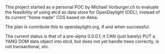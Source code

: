 This project started as a personal POC by Michael Vorburger.ch to
evaluate the feasibility of using etcd as data store for OpenDaylight (ODL),
instead of its current "home made" CDS based on Akka.

The plan is contribute this to opendaylight.org, if and when successful.

The current status is that of a pre-alpha 0.0.0.1; it CAN (just barely)
PUT a YANG DOM data object into etcd, but does not yet handle trees correctly,
is not transactional, etc.
